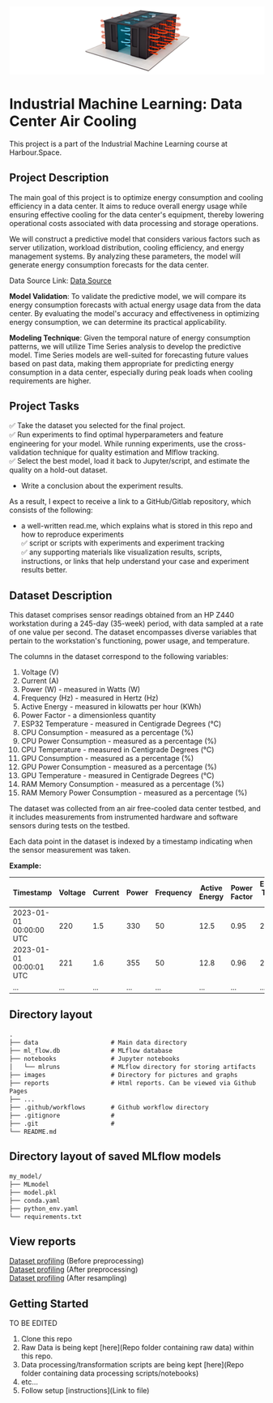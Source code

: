 <div align="center"> <img src="images/header.png"> </div>


# Industrial Machine Learning: Data Center Air Cooling
This project is a part of the Industrial Machine Learning course at Harbour.Space.  


## Project Description
The main goal of this project is to optimize energy consumption and cooling efficiency in a data center. It aims to reduce overall energy usage while ensuring effective cooling for the data center's equipment, thereby lowering operational costs associated with data processing and storage operations.

We will construct a predictive model that considers various factors such as server utilization, workload distribution, cooling efficiency, and energy management systems. By analyzing these parameters, the model will generate energy consumption forecasts for the data center.

Data Source Link: [Data Source](https://ieee-dataport.org/open-access/data-server-energy-consumption-dataset)



**Model Validation**:
To validate the predictive model, we will compare its energy consumption forecasts with actual energy usage data from the data center. By evaluating the model's accuracy and effectiveness in optimizing energy consumption, we can determine its practical applicability.

**Modeling Technique**:
Given the temporal nature of energy consumption patterns, we will utilize Time Series analysis to develop the predictive model. Time Series models are well-suited for forecasting future values based on past data, making them appropriate for predicting energy consumption in a data center, especially during peak loads when cooling requirements are higher.


## Project Tasks
 

✅ Take the dataset you selected for the final project.  
✅ Run experiments to find optimal hyperparameters and feature engineering for your model. While running experiments, use the cross-validation technique for quality estimation and Mlflow tracking.  
✅ Select the best model, load it back to Jupyter/script, and estimate the quality on a hold-out dataset.
- Write a conclusion about the experiment results.  
  
As a result, I expect to receive a link to a GitHub/Gitlab repository, which consists of the following:  
- a well-written read.me, which explains what is stored in this repo and how to reproduce experiments  
✅ script or scripts with experiments and experiment tracking  
✅ any supporting materials like visualization results, scripts, instructions, or links that help understand your case and experiment results better.  


## Dataset Description
This dataset comprises sensor readings obtained from an HP Z440 workstation during a 245-day (35-week) period, with data sampled at a rate of one value per second. The dataset encompasses diverse variables that pertain to the workstation's functioning, power usage, and temperature.

The columns in the dataset correspond to the following variables:

1. Voltage (V)
2. Current (A)
3. Power (W) - measured in Watts (W)
4. Frequency (Hz) - measured in Hertz (Hz)
5. Active Energy - measured in kilowatts per hour (KWh)
6. Power Factor - a dimensionless quantity
7. ESP32 Temperature - measured in Centigrade Degrees (°C)
8. CPU Consumption - measured as a percentage (%)
9. CPU Power Consumption - measured as a percentage (%)
10. CPU Temperature - measured in Centigrade Degrees (°C)
11. GPU Consumption - measured as a percentage (%)
12. GPU Power Consumption - measured as a percentage (%)
13. GPU Temperature - measured in Centigrade Degrees (°C)
14. RAM Memory Consumption - measured as a percentage (%)
15. RAM Memory Power Consumption - measured as a percentage (%)

The dataset was collected from an air free-cooled data center testbed, and it includes measurements from instrumented hardware and software sensors during tests on the testbed. 

Each data point in the dataset is indexed by a timestamp indicating when the sensor measurement was taken.

**Example:**

| Timestamp                | Voltage | Current | Power | Frequency | Active Energy | Power Factor | ESP32 Temp (°C) | CPU (%) | CPU Power (%) | CPU Temp (°C) | GPU (%) | GPU Power (%) | GPU Temp (°C) | RAM (%) | RAM Power (%) |
|--------------------------|---------|---------|-------|-----------|---------------|--------------|-----------------|---------|---------------|---------------|---------|---------------|---------------|---------|---------------|
| 2023-01-01 00:00:00 UTC  | 220     | 1.5     | 330   | 50        | 12.5          | 0.95         | 25              | 60      | 50            | 40            | 70      | 60            | 50            | 80      | 70            |
| 2023-01-01 00:00:01 UTC  | 221     | 1.6     | 355   | 50        | 12.8          | 0.96         | 26              | 58      | 49            | 39            | 71      | 62            | 52            | 81      | 71            |
| ...                      | ...     | ...     | ...   | ...       | ...           | ...          | ...             | ...     | ...           | ...           | ...     | ...           | ...           | ...     | ...           |




## Directory layout

    .
    ├── data                    # Main data directory
    ├── ml_flow.db              # MLflow database
    ├── notebooks               # Jupyter notebooks
    │   └── mlruns              # MLflow directory for storing artifacts
    ├── images                  # Directory for pictures and graphs
    ├── reports                 # Html reports. Can be viewed via Github Pages
    ├── ...
    ├── .github/workflows       # Github workflow directory
    ├── .gitignore              # 
    ├── .git                    #
    └── README.md


## Directory layout of saved MLflow models

    my_model/
    ├── MLmodel
    ├── model.pkl
    ├── conda.yaml
    ├── python_env.yaml
    └── requirements.txt


## View reports
[Dataset profiling](https://adamxrvn.github.io/iml-data-center/reports/report.html) (Before preprocessing)  
[Dataset profiling](https://adamxrvn.github.io/iml-data-center/reports/report_eda.html) (After preprocessing)  
[Dataset profiling](https://adamxrvn.github.io/iml-data-center/reports/report_resampling.html) (After resampling)  




## Getting Started

 TO BE EDITED

1. Clone this repo 
2. Raw Data is being kept [here](Repo folder containing raw data) within this repo.
3. Data processing/transformation scripts are being kept [here](Repo folder containing data processing scripts/notebooks)
4. etc...
5. Follow setup [instructions](Link to file)
